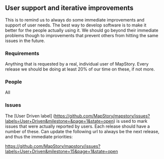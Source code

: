 ## User support and iterative improvements

This is to remind us to always do some immediate improvements and support of user needs. The best way to 
develop software is to make it better for the people actually using it. We should go beyond their immediate
problems though to improvements that prevent others from hitting the same issues in the future.

### Requirements

Anything that is requested by a real, individual user of MapStory. Every release we should be doing at 
least 20% of our time on these, if not more.

### People
All

### Issues

The [User Driven label] (https://github.com/MapStory/mapstory/issues?labels=User+Driven&milestone=&page=1&state=open)
is used to mark issues that were actually reported by users. Each release should have a number of these. Can update
the following url to always be the next release, and thus the immediate priorities:

https://github.com/MapStory/mapstory/issues?labels=User+Driven&milestone=15&page=1&state=open
